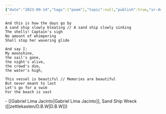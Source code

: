 ```yaml
---
{"date":"2023-09-14","tags":["poem"],"topic":null,"publish":true,"sr-due":"2025-02-21","sr-interval":1,"sr-ease":230,"PassFrontmatter":true}
---
```


```elite
And this is how the days go by
A sand ship slowly bleating // A sand ship slowly sinking
The shells! Captain's sigh
No amount of whimpering
Shall stop her wavering glide

And say I:
My moonshine,
the sail's gone,
the night's alive,
the crowd's dim,
the water's high,

This vessel is beautiful // Memories are beautiful
But never meant to last
Let's go for a swim
For the beach is vast
```
\- [[Gabriel Lima Jacinto\|Gabriel Lima Jacinto]], Sand Ship Wreck ([[zettlekasten/D.B.W\|D.B.W]])
